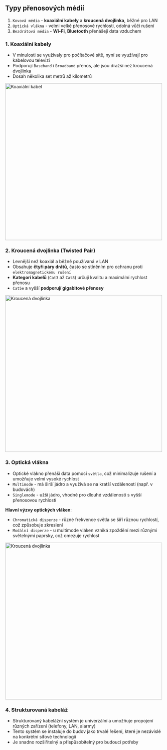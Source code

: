 ## Typy přenosových médií

1. `Kovová média` - **koaxiální kabely** a **kroucená dvojlinka**, běžné pro LAN
2. `Optická vlákna` - velmi velké přenosové rychlosti, odolná vůči rušení
3. `Bezdrátová média` - **Wi-Fi**, **Bluetooth** přenášejí data vzduchem

### 1. Koaxiální kabely
- V minulosti se využívaly pro počítačové sítě, nyní se využívají pro kabelovou televizi
- Podporují `Baseband` i `Broadband` přenos, ale jsou dražší než kroucená dvojlinka
- Dosah několika set metrů až kilometrů

<img src="https://github.com/user-attachments/assets/80b1e755-7516-4b65-b738-d3041bfad640" alt="Koaxiální kabel" style="max-width: 100%; width: 500px;">


### 2. Kroucená dvojlinka (Twisted Pair)
- Levnější než koaxiál a běžně používaná v LAN
- Obsahuje **čtyři páry drátů**, často se stíněním pro ochranu proti `elektromagnetickému rušení`
- **Kategori kabelů** (`Cat3` až `Cat8`) určují kvalitu a maximální rychlost přenosu
- `Cat5e` a vyšší **podporují gigabitové přenosy**

<img src="https://github.com/user-attachments/assets/f2fa5371-2b3d-4398-a0dc-45d1a452d35a" alt="Kroucená dvojlinka" style="max-width: 100%; width: 500px;">

### 3. Optická vlákna
- Optické vlákno přenáší data pomocí `světla`, což minimalizuje rušení a umožňuje velmi vysoké rychlost
- `Multimode` - má širší jádro a využívá se na kratší vzdálenosti (např. v budovách)
- `Singlemode` - užší jádro, vhodné pro dlouhé vzdálenosti s vyšší přenosovou rychlostí

**Hlavní výzvy optických vláken**:
- `Chromatická disperze` - různé frekvence světla se šíří různou rychlostí, což způsobuje zkreslení
- `Modální disperze` - u multimode vláken vzniká zpoždění mezi různými světelnými paprsky, což omezuje rychlost

<img src="https://github.com/user-attachments/assets/e5d26f40-7071-4ccc-8db3-203630a99720" alt="Kroucená dvojlinka" style="max-width: 100%; width: 500px;">

### 4. Strukturovaná kabeláž
- Strukturovaný kabelážní systém je univerzální a umožňuje propojení různých zařízení (telefony, LAN, alarmy)
- Tento systém se instaluje do budov jako trvalé řešení, které je nezávislé na konkrétní síťové technologii
- Je snadno rozšiřitelný a přispůsobitelný pro budoucí potřeby
